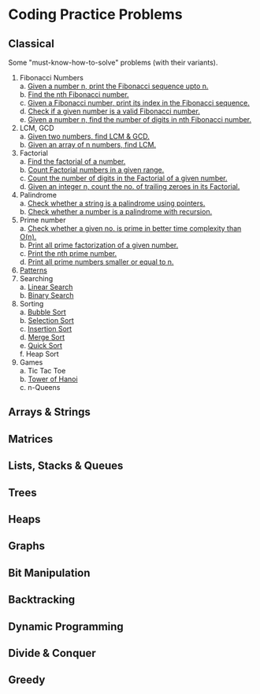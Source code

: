 # Coding Practice Problems
## Classical
Some "must-know-how-to-solve" problems (with their variants).
 1. Fibonacci Numbers  
  a. [Given a number n, print the Fibonacci sequence upto n.](../master/Classical/1A.cc)  
  b. [Find the nth Fibonacci number.](../master/Classical/1B.cc)  
  c. [Given a Fibonacci number, print its index in the Fibonacci sequence.](../master/Classical/1C.cc)  
  d. [Check if a given number is a valid Fibonacci number.](../master/Classical/1D.cc)  
  e. [Given a number n, find the number of digits in nth Fibonacci number.](../master/Classical/1E.cc)  
 2. LCM, GCD  
  a. [Given two numbers, find LCM & GCD.](../master/Classical/2A.cc)  
  b. [Given an array of n numbers, find LCM.](../master/Classical/2B.cc)
 3. Factorial  
  a. [Find the factorial of a number.](../master/Classical/3A.cc)  
  b. [Count Factorial numbers in a given range.](../master/Classical/3B.cc)  
  c. [Count the number of digits in the Factorial of a given number.](../master/Classical/3C.cc)  
  d. [Given an integer n, count the no. of trailing zeroes in its Factorial.](../master/Classical/3D.cc)  
 4. Palindrome  
  a. [Check whether a string is a palindrome using pointers.](../master/Classical/4A.cc)  
  b. [Check whether a number is a palindrome with recursion.](../master/Classical/4B.cc)  
 5. Prime number  
  a. [Check whether a given no. is prime in better time complexity than O(n).](../master/Classical/5A.cc)  
  b. [Print all prime factorization of a given number.](../master/Classical/5B.cc)  
  c. [Print the nth prime number.](../master/Classical/5C.cc)  
  d. [Print all prime numbers smaller or equal to n.](../master/Classical/5D.cc)  
 6. [Patterns](../master/Assets/Patterns.png)  
 7. Searching  
  a. [Linear Search](../master/Classical/7A.cc)  
  b. [Binary Search](../master/Classical/7B.cc)  
 8. Sorting  
  a. [Bubble Sort](../master/Classical/8A.cc)  
  b. [Selection Sort](../master/Classical/8B.cc)  
  c. [Insertion Sort](../master/Classical/8C.cc)  
  d. [Merge Sort](../master/Classical/8D.cc)  
  e. [Quick Sort](../master/Classical/8E.cc)  
  f. Heap Sort  
 9. Games  
  a. Tic Tac Toe  
  b. [Tower of Hanoi](../master/Classical/9B.cc)  
  c. n-Queens  

## Arrays & Strings

## Matrices

## Lists, Stacks & Queues

## Trees

## Heaps

## Graphs

## Bit Manipulation

## Backtracking

## Dynamic Programming

## Divide & Conquer

## Greedy
